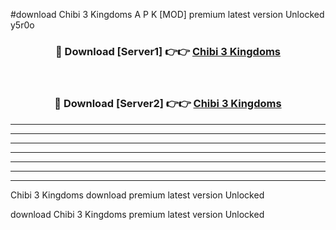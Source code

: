 #download Chibi 3 Kingdoms A P K [MOD] premium latest version Unlocked y5r0o 



<div align="center">
<h3>🔴 Download [Server1] 👉👉 <a href="https://apkdownload3.web.app/">Chibi 3 Kingdoms</a></h3><br>

<h3>🔴 Download [Server2] 👉👉 <a href="https://apkdownload3.web.app/">Chibi 3 Kingdoms</a></h3>
</div>





----------------------------------------------------------

----------------------------------------------------------

----------------------------------------------------------

----------------------------------------------------------

----------------------------------------------------------

----------------------------------------------------------

----------------------------------------------------------

Chibi 3 Kingdoms download premium latest version Unlocked

download Chibi 3 Kingdoms premium latest version Unlocked
